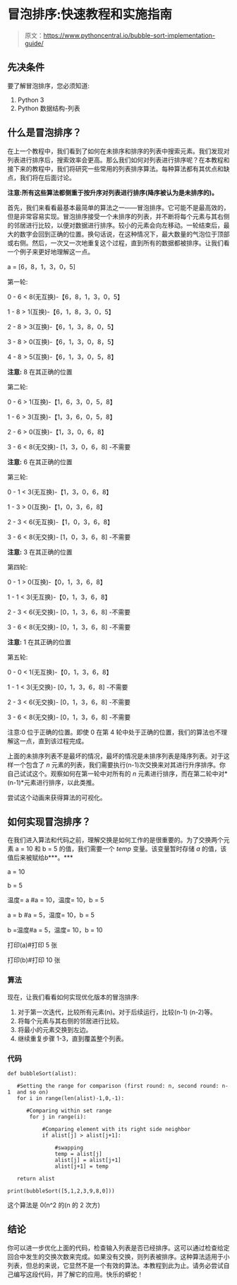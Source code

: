 # 冒泡排序:快速教程和实施指南

> 原文：<https://www.pythoncentral.io/bubble-sort-implementation-guide/>

## 先决条件

要了解冒泡排序，您必须知道:

1.  Python 3
2.  Python 数据结构-列表

## 什么是冒泡排序？

在上一个教程中，我们看到了如何在未排序和排序的列表中搜索元素。我们发现对列表进行排序后，搜索效率会更高。那么我们如何对列表进行排序呢？在本教程和接下来的教程中，我们将研究一些常用的列表排序算法。每种算法都有其优点和缺点，我们将在后面讨论。

**注意:所有这些算法都侧重于按升序对列表进行排序(降序被认为是未排序的)。**

首先，我们来看看最基本最简单的算法之一——冒泡排序。它可能不是最高效的，但是非常容易实现。冒泡排序接受一个未排序的列表，并不断将每个元素与其右侧的邻居进行比较，以便对数据进行排序。较小的元素会向左移动。一轮结束后，最大的数字会回到正确的位置。换句话说，在这种情况下，最大数量的气泡位于顶部或右侧。然后，一次又一次地重复这个过程，直到所有的数据都被排序。让我们看一个例子来更好地理解这一点。

a = [6，8，1，3，0，5]

第一轮:

0 - 6 < 8(无互换)-【6，8，1，3，0，5】

1 - 8 > 1(互换)-【6，1，8，3，0，5】

2 - 8 > 3(互换)-【6，1，3，8，0，5】

3 - 8 > 0(互换)-【6，1，3，0，8，5】

4 - 8 > 5(互换)-【6，1，3，0，5，8】

**注意:** 8 在其正确的位置

第二轮:

0 - 6 > 1(互换)-【1，6，3，0，5，8】

1 - 6 > 3(互换)-【1，3，6，0，5，8】

2 - 6 > 0(互换)-【1，3，0，6，8】

3 - 6 < 8(无交换)- [1，3，0，6，8] -不需要

**注意:** 6 在其正确的位置

第三轮:

0 - 1 < 3(无互换)-【1，3，0，6，8】

1 - 3 > 0(互换)-【1，0，3，6，8】

2 - 3 < 6(无互换)-【1，0，3，6，8】

3 - 6 < 8(无交换)- [1，0，3，6，8] -不需要

**注意:** 3 在其正确的位置

第四轮:

0 - 1 > 0(互换)-【0，1，3，6，8】

1 - 1 < 3(无互换)-【0，1，3，6，8】

2 - 3 < 6(无交换)- [0，1，3，6，8] -不需要

3 - 6 < 8(无交换)- [0，1，3，6，8] -不需要

**注意:** 1 在其正确的位置

第五轮:

0 - 0 < 1(无互换)-【0，1，3，6，8】

1 - 1 < 3(无交换)- [0，1，3，6，8] -不需要

2 - 3 < 6(无交换)- [0，1，3，6，8] -不需要

3 - 6 < 8(无交换)- [0，1，3，6，8] -不需要

注意:0 位于正确的位置。即使 0 在第 4 轮中处于正确的位置，我们的算法也不理解这一点，直到该过程完成。

上面的未排序列表不是最坏的情况，最坏的情况是未排序列表是降序列表。对于这样一个包含了 *n* 元素的列表，我们需要执行(n-1)次交换来对其进行升序排序。你自己试试这个。观察如何在第一轮中对所有的 *n* 元素进行排序，而在第二轮中对*(n-1)*元素进行排序，以此类推。

尝试这个动画来获得算法的可视化。

## 如何实现冒泡排序？

在我们进入算法和代码之前，理解交换是如何工作的是很重要的。为了交换两个元素 a = 10 和 b = 5 的值，我们需要一个 *temp* 变量。该变量暂时存储 *a* 的值，该值后来被赋给*b****。***

a = 10

b = 5

温度= a #a = 10，温度= 10，b = 5

a = b #a = 5，温度= 10，b = 5

b =温度#a = 5，温度= 10，b = 10

打印(a)#打印 5 张

打印(b)#打印 10 张

### 算法

现在，让我们看看如何实现优化版本的冒泡排序:

1.  对于第一次迭代，比较所有元素(n)。对于后续运行，比较(n-1) (n-2)等。
2.  将每个元素与其右侧的邻居进行比较。
3.  将最小的元素交换到左边。
4.  继续重复步骤 1-3，直到覆盖整个列表。

### 代码

```
def bubbleSort(alist):

   #Setting the range for comparison (first round: n, second round: n-1  and so on)
   for i in range(len(alist)-1,0,-1):

      #Comparing within set range
       for j in range(i):

           #Comparing element with its right side neighbor
           if alist[j] > alist[j+1]:

               #swapping
               temp = alist[j]
               alist[j] = alist[j+1]
               alist[j+1] = temp

   return alist

print(bubbleSort([5,1,2,3,9,8,0]))
```

这个算法是 0(n^2 的(n 的 2 次方)

## 结论

你可以进一步优化上面的代码，检查输入列表是否已经排序。这可以通过检查给定回合中发生的交换次数来完成。如果没有交换，则列表被排序。这种算法适用于小列表，但总的来说，它显然不是一个有效的算法。本教程到此为止。请务必尝试自己编写这段代码，并了解它的应用。快乐的蟒蛇！